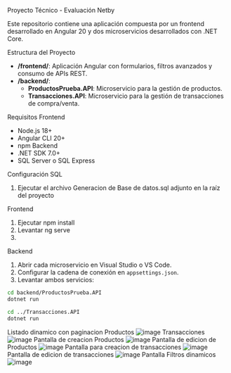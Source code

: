 Proyecto Técnico - Evaluación Netby

Este repositorio contiene una aplicación compuesta por un frontend desarrollado en Angular 20 y dos microservicios desarrollados con .NET Core.

Estructura del Proyecto

- **/frontend/**: Aplicación Angular con formularios, filtros avanzados y consumo de APIs REST.
- **/backend/**:
  - **ProductosPrueba.API**: Microservicio para la gestión de productos.
  - **Transacciones.API**: Microservicio para la gestión de transacciones de compra/venta.

Requisitos
Frontend
- Node.js 18+
- Angular CLI 20+
- npm
Backend
- .NET SDK 7.0+
- SQL Server o SQL Express

Configuración
SQL 
1. Ejecutar el archivo Generacion de Base de datos.sql adjunto en la raíz del proyecto

Frontend
1. Ejecutar npm install
2. Levantar ng serve
3. 
Backend
1. Abrir cada microservicio en Visual Studio o VS Code.
2. Configurar la cadena de conexión en `appsettings.json`.
3. Levantar ambos servicios:

```bash
cd backend/ProductosPrueba.API
dotnet run

cd ../Transacciones.API
dotnet run
```
Listado dinamico con paginacion
Productos
![image](https://github.com/user-attachments/assets/3bb67ffd-1c3d-44a7-b5e1-2b12ae31ad70)
Transacciones 
![image](https://github.com/user-attachments/assets/ec0862c0-418c-4870-b528-07ecf4a3b158)
Pantalla de creacion Productos
![image](https://github.com/user-attachments/assets/e67d74fa-4926-48e0-81b9-23fc1f1c6229)
Pantalla de edicion de Productos
![image](https://github.com/user-attachments/assets/2969d3af-5d64-4bc9-9744-0c0cb878887f)
Pantalla para creacion de transacciones
![image](https://github.com/user-attachments/assets/90cbbc41-8467-4bf2-9c8f-5a255627074b)
Pantalla de edicion de transacciones
![image](https://github.com/user-attachments/assets/c19bd034-6cf8-49e0-9cda-a27d2ea27c22)
Pantalla Filtros dinamicos
![image](https://github.com/user-attachments/assets/4da2b9fd-f014-427d-a72d-fde7cab12fad)
